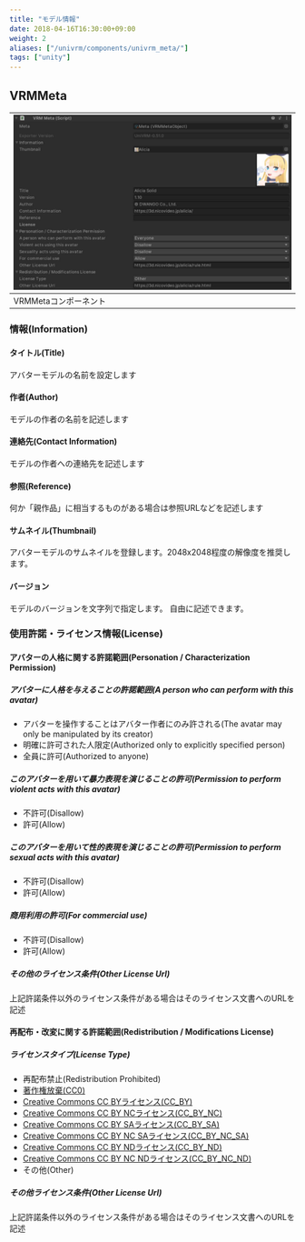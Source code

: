 ```yaml
---
title: "モデル情報"
date: 2018-04-16T16:30:00+09:00
weight: 2
aliases: ["/univrm/components/univrm_meta/"]
tags: ["unity"]
---
```


## VRMMeta

| ![meta](/_static/images/vrm/meta_new.jpg) |
|-------------------------------------------|
| VRMMetaコンポーネント                     |

### 情報(Information)
#### タイトル(Title)
アバターモデルの名前を設定します

#### 作者(Author)
モデルの作者の名前を記述します

#### 連絡先(Contact Information)
モデルの作者への連絡先を記述します

#### 参照(Reference)
何か「親作品」に相当するものがある場合は参照URLなどを記述します

#### サムネイル(Thumbnail)
アバターモデルのサムネイルを登録します。2048x2048程度の解像度を推奨します。

#### バージョン
モデルのバージョンを文字列で指定します。
自由に記述できます。

### 使用許諾・ライセンス情報(License)
#### アバターの人格に関する許諾範囲(Personation / Characterization Permission)
##### アバターに人格を与えることの許諾範囲(A person who can perform with this avatar)
* アバターを操作することはアバター作者にのみ許される(The avatar may only be manipulated by its creator)
* 明確に許可された人限定(Authorized only to explicitly specified person)
* 全員に許可(Authorized to anyone)

##### このアバターを用いて暴力表現を演じることの許可(Permission to perform violent acts with this avatar)
* 不許可(Disallow)
* 許可(Allow)

##### このアバターを用いて性的表現を演じることの許可(Permission to perform sexual acts with this avatar)
* 不許可(Disallow)
* 許可(Allow)

##### 商用利用の許可(For commercial use)
* 不許可(Disallow)
* 許可(Allow)

##### その他のライセンス条件(Other License Url)
上記許諾条件以外のライセンス条件がある場合はそのライセンス文書へのURLを記述

#### 再配布・改変に関する許諾範囲(Redistribution / Modifications License)
##### ライセンスタイプ(License Type)
* 再配布禁止(Redistribution Prohibited)
* [著作権放棄(CC0)](https://creativecommons.org/publicdomain/zero/1.0/deed.ja)
* [Creative Commons CC BYライセンス(CC_BY)](https://creativecommons.org/licenses/by/4.0/deed.ja)
* [Creative Commons CC BY NCライセンス(CC_BY_NC)](https://creativecommons.org/licenses/by-nc/4.0/deed.ja)
* [Creative Commons CC BY SAライセンス(CC_BY_SA)](https://creativecommons.org/licenses/by-sa/4.0/deed.ja)
* [Creative Commons CC BY NC SAライセンス(CC_BY_NC_SA)](https://creativecommons.org/licenses/by-nc-sa/4.0/deed.ja)
* [Creative Commons CC BY NDライセンス(CC_BY_ND)](https://creativecommons.org/licenses/by-nd/4.0/deed.ja)
* [Creative Commons CC BY NC NDライセンス(CC_BY_NC_ND)](https://creativecommons.org/licenses/by-nc-nd/4.0/deed.ja)
* その他(Other)

##### その他ライセンス条件(Other License Url)
上記許諾条件以外のライセンス条件がある場合はそのライセンス文書へのURLを記述



